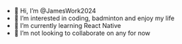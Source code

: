 - 👋 Hi, I’m @JamesWork2024
- 👀 I’m interested in coding, badminton and  enjoy my life
- 🌱 I’m currently learning React Native
- 💞️ I’m not looking to collaborate on any for now
<!--- - 📫 How to reach me --->

<!---
JamesWork2024/JamesWork2024 is a ✨ special ✨ repository because its `README.md` (this file) appears on your GitHub profile.
You can click the Preview link to take a look at your changes.
--->
